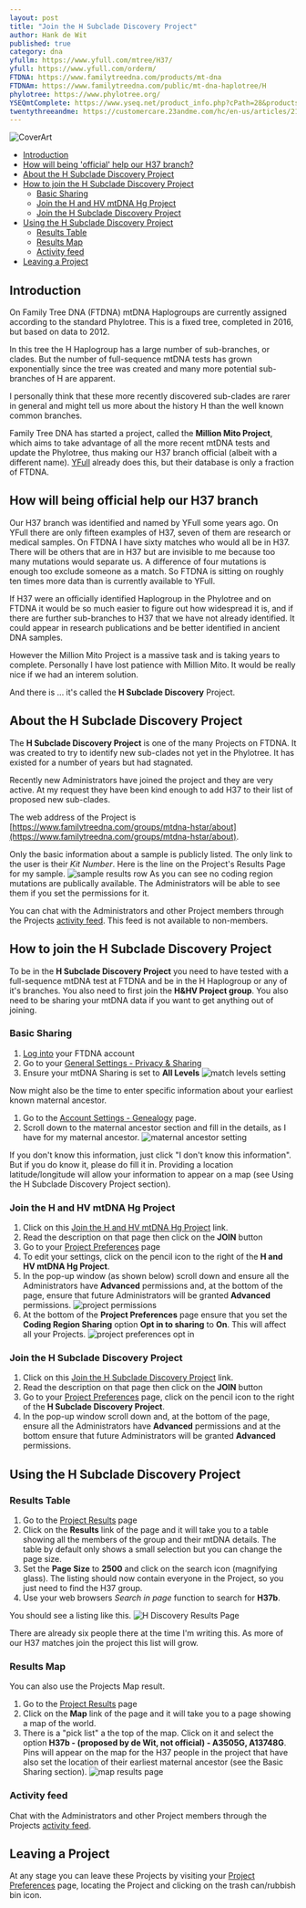 ```yaml
---
layout: post
title: "Join the H Subclade Discovery Project"
author: Hank de Wit
published: true
category: dna
yfullm: https://www.yfull.com/mtree/H37/
yfull: https://www.yfull.com/orderm/
FTDNA: https://www.familytreedna.com/products/mt-dna
FTDNAm: https://www.familytreedna.com/public/mt-dna-haplotree/H
phylotree: https://www.phylotree.org/
YSEQmtComplete: https://www.yseq.net/product_info.php?cPath=28&products_id=38291&osCsid=46f722a4ee1facc677c4c4839f0131bb
twentythreeandme: https://customercare.23andme.com/hc/en-us/articles/212880257-Maternal-Haplogroups-mtDNA
---
```


![CoverArt](/mtdna/assets/img/ai-generated-8544595.png)

  * [Introduction](#introduction)
  * [How will being 'official' help our H37 branch?](#how-will-being-official-help-our-h37-branch)
  * [About the H Subclade Discovery Project](#about-the-h-subclade-discovery-project)
  * [How to join the H Subclade Discovery Project](#how-to-join-the-h-subclade-discovery-project)
    * [Basic Sharing](#basic-sharing)
	* [Join the H and HV mtDNA Hg Project](#join-the-h-and-hv-mtdna-hg-project)
	* [Join the H Subclade Discovery Project](#join-the-h-subclade-discovery-project)
  * [Using the H Subclade Discovery Project](#using-the-h-subclade-discovery-project)
    * [Results Table](#results-table)
	* [Results Map](#results-map)
	* [Activity feed](#activity-feed)
  * [Leaving a Project](#leaving-a-project)

## Introduction

On Family Tree DNA (FTDNA) mtDNA Haplogroups are currently assigned according to the standard Phylotree. This is a fixed tree, completed in 2016, but based on data to 2012.

In this tree the H Haplogroup has a large number of sub-branches, or clades. But the number of full-sequence mtDNA tests has grown exponentially since the tree was created and many more potential sub-branches of H are apparent.

I personally think that these more recently discovered sub-clades are rarer in general and might tell us more about the history H than the well known common branches.

Family Tree DNA has started a project, called the **Million Mito Project**, which aims to take advantage of all the more recent mtDNA tests and update the Phylotree, thus making our H37 branch official (albeit with a different name). [YFull](https://www.yfull.com) already does this, but their database is only a fraction of FTDNA. 

## How will being official help our H37 branch

Our H37 branch was identified and named by YFull some years ago. On YFull there are only fifteen examples of H37, seven of them are research or medical samples. On FTDNA I have sixty matches who would all be in H37. There will be others that are in H37 but are invisible to me because too many mutations would separate us. A difference of four mutations is enough too exclude someone as a match. So FTDNA is sitting on roughly ten times more data than is currently available to YFull.

If H37 were an officially identified Haplogroup in the Phylotree and on FTDNA it would be so much easier to figure out how widespread it is, and if there are further sub-branches to H37 that we have not already identified. It could appear in research publications and be better identified in ancient DNA samples.

However the Million Mito Project is a massive task and is taking years to complete. Personally I have lost patience with Million Mito. It would be really nice if we had an interem solution.

And there is ... it's called the **H Subclade Discovery** Project.

## About the H Subclade Discovery Project

The **H Subclade Discovery Project** is one of the many Projects on FTDNA. It was created to try to identify new sub-clades not yet in the Phylotree. It has existed for a number of years but had stagnated. 

Recently new Administrators have joined the project and they are very active. At my request they have been kind enough to add H37 to their list of proposed new sub-clades.

The web address of the Project is [https://www.familytreedna.com/groups/mtdna-hstar/about](https://www.familytreedna.com/groups/mtdna-hstar/about).

Only the basic information about a sample is publicly listed. The only link to the user is their *Kit Number*. Here is the line on the Project's Results Page for my sample. ![sample results row](/mtdna/assets/img/sample_results_row.png) As you can see no coding region mutations are publically available. The Administrators will be able to see them if you set the permissions for it.

You can chat with the Administrators and other Project members through the Projects [activity feed](https://www.familytreedna.com/groups/mtdna-hstar/activity-feed). This feed is not available to non-members.

## How to join the H Subclade Discovery Project

To be in the **H Subclade Discovery Project** you need to have tested with a full-sequence mtDNA test at FTDNA and be in the H Haplogroup or any of it's branches. You also need to first join the **H&HV Project group**. You also need to be sharing your mtDNA data if you want to get anything out of joining.

### Basic Sharing

1. [Log into](https://www.familytreedna.com/sign-in) your FTDNA account
1. Go to your [General Settings - Privacy & Sharing](https://www.familytreedna.com/my/privacy-sharing)
1. Ensure your mtDNA Sharing is set to **All Levels** ![match levels setting](/mtdna/assets/img/mtdna_match_levels_setting.png)

Now might also be the time to enter specific information about your earliest known maternal ancestor.

1. Go to the [Account Settings - Genealogy](https://www.familytreedna.com/my/genealogy) page.
1. Scroll down to the maternal ancestor section and fill in the details, as I have for my maternal ancestor. ![maternal ancestor setting](/mtdna/assets/img/maternal_ancestor_settings.png)

If you don't know this information, just click "I don't know this information". But if you do know it, please do fill it in. Providing a location latitude/longitude will allow your information to appear on a map (see Using the H Subclade Discovery Project section).

### Join the H and HV mtDNA Hg Project

1. Click on this [Join the H and HV mtDNA Hg Project](https://www.familytreedna.com/my/group-join?group=H&) link.
1. Read the description on that page then click on the **JOIN** button
1. Go to your [Project Preferences](https://www.familytreedna.com/my/project-preferences) page
1. To edit your settings, click on the pencil icon to the right of the **H and HV mtDNA Hg Project**.
1. In the pop-up window (as shown below) scroll down and ensure all the Administrators have **Advanced** permissions and, at the bottom of the page, ensure that future Administrators will be granted **Advanced** permissions. ![project permissions](/mtdna/assets/img/project_permissions2.png)
1. At the bottom of the **Project Preferences** page ensure that you set the **Coding Region Sharing** option **Opt in to sharing** to **On**. This will affect all your Projects. ![project preferences opt in](/mtdna/assets/img/project_preferences_opt_in.png)

### Join the H Subclade Discovery Project

1. Click on this [Join the H Subclade Discovery Project](https://www.familytreedna.com/my/group-join?group=H_Subclade_Discovery&) link.
1. Read the description on that page then click on the **JOIN** button
1. Go to your [Project Preferences](https://www.familytreedna.com/my/project-preferences) page, click on the pencil icon to the right of the **H Subclade Discovery Project**.
1. In the pop-up window scroll down and, at the bottom of the page, ensure all the Administrators have **Advanced** permissions and at the bottom ensure that future Administrators will be granted **Advanced** permissions.

## Using the H Subclade Discovery Project

### Results Table

1. Go to the [Project Results](https://www.familytreedna.com/groups/mtdna-hstar/dna-results) page
1. Click on the **Results** link of the page and it will take you to a table showing all the members of the group and their mtDNA details. The table by default only shows a small selection but you can change the page size.
1. Set the **Page Size** to **2500** and click on the search icon (magnifying glass). The listing should now contain everyone in the Project, so you just need to find the H37 group.
1. Use your web browsers *Search in page* function to search for **H37b**.

You should see a listing like this. ![H Discovery Results Page](/mtdna/assets/img/h_discovery_results_page.png)

There are already six people there at the time I'm writing this. As more of our H37 matches join the project this list will grow.

### Results Map

You can also use the Projects Map result.

1. Go to the [Project Results](https://www.familytreedna.com/groups/mtdna-hstar/dna-results) page
1. Click on the **Map** link of the page and it will take you to a page showing a map of the world.
1. There is a "pick list" a the top of the map. Click on it and select the option **H37b - (proposed by de Wit, not official) - A3505G, A13748G**. Pins will appear on the map for the H37 people in the project that have also set the location of their earliest maternal ancestor (see the Basic Sharing section). ![map results page](/mtdna/assets/img/map_results_page.png)

### Activity feed

Chat with the Administrators and other Project members through the Projects [activity feed](https://www.familytreedna.com/groups/mtdna-hstar/activity-feed).

## Leaving a Project

At any stage you can leave these Projects by visiting your [Project Preferences](https://www.familytreedna.com/my/project-preferences) page, locating the Project and clicking on the trash can/rubbish bin icon.
